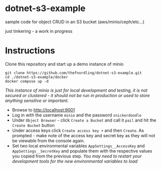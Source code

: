 # dotnet-s3-example
sample code for object CRUD in an S3 bucket (aws/minio/ceph/etc...)

just tinkering - a work in progress

# Instructions #

Clone this repository and start up a demo instance of minio

```
git clone https://github.com/thefnordling/dotnet-s3-example.git
cd ./dotnet-s3-example/docker
docker compose up -d
```

*This instance of minio is just for local development and testing, it is not secured or clustered - it should not be run in production or used to store anything sensitive or important.*

* Browse to [http://localhost:9001](http://localhost:9001)
* Log in with the username `minio` and the password `snickerdoodle`
* Under `Object Browser` - click `Create a Bucket` and call it `pail` and hit the `Create Bucket` button
* Under access keys click `Create access key +` and then `Create`.  As prompted - make note of the access key and secret key as they will not be viewable from the console again.
* Set two local environmental variables `AppSettings__AccessKey` and `AppSettings__SecretKey` and populate them with the respective values you copied from the previous step.  *You may need to restart your development tools for the new environmental variables to load*


